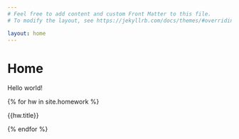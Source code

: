 ```yaml
---
# Feel free to add content and custom Front Matter to this file.
# To modify the layout, see https://jekyllrb.com/docs/themes/#overriding-theme-defaults

layout: home
---
```


# Home

Hello world!

{% for hw in site.homework %}

<span>{{hw.title}}</span> 

{% endfor %}